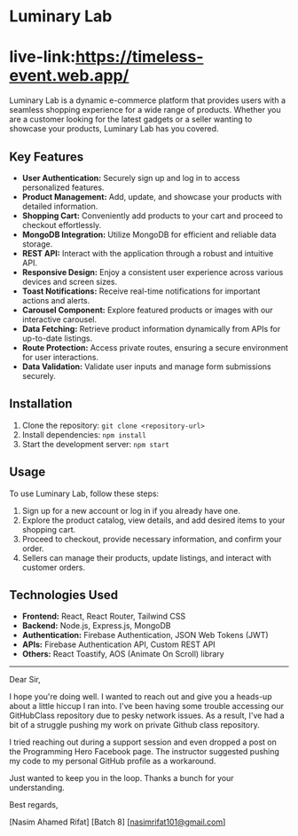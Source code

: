 
# Luminary Lab
# live-link:https://timeless-event.web.app/
Luminary Lab is a dynamic e-commerce platform that provides users with a seamless shopping experience for a wide range of products. Whether you are a customer looking for the latest gadgets or a seller wanting to showcase your products, Luminary Lab has you covered.

## Key Features

- **User Authentication:** Securely sign up and log in to access personalized features.
- **Product Management:** Add, update, and showcase your products with detailed information.
- **Shopping Cart:** Conveniently add products to your cart and proceed to checkout effortlessly.
- **MongoDB Integration:** Utilize MongoDB for efficient and reliable data storage.
- **REST API:** Interact with the application through a robust and intuitive API.
- **Responsive Design:** Enjoy a consistent user experience across various devices and screen sizes.
- **Toast Notifications:** Receive real-time notifications for important actions and alerts.
- **Carousel Component:** Explore featured products or images with our interactive carousel.
- **Data Fetching:** Retrieve product information dynamically from APIs for up-to-date listings.
- **Route Protection:** Access private routes, ensuring a secure environment for user interactions.
- **Data Validation:** Validate user inputs and manage form submissions securely.

## Installation

1. Clone the repository: `git clone <repository-url>`
2. Install dependencies: `npm install`
3. Start the development server: `npm start`

## Usage

To use Luminary Lab, follow these steps:

1. Sign up for a new account or log in if you already have one.
2. Explore the product catalog, view details, and add desired items to your shopping cart.
3. Proceed to checkout, provide necessary information, and confirm your order.
4. Sellers can manage their products, update listings, and interact with customer orders.

## Technologies Used

- **Frontend:** React, React Router, Tailwind CSS
- **Backend:** Node.js, Express.js, MongoDB
- **Authentication:** Firebase Authentication, JSON Web Tokens (JWT)
- **APIs:** Firebase Authentication API, Custom REST API
- **Others:** React Toastify, AOS (Animate On Scroll) library

---



Dear Sir,

I hope you're doing well. I wanted to reach out and give you a heads-up about a little hiccup I ran into. I've been having some trouble accessing our GitHubClass repository due to pesky network issues. As a result, I've had a bit of a struggle pushing my work on private Github class repository.

I tried reaching out during a support session and even dropped a post on the Programming Hero Facebook page. The instructor suggested pushing my code to my personal GitHub profile as a workaround.

Just wanted to keep you in the loop. Thanks a bunch for your understanding.

Best regards,

[Nasim Ahamed Rifat]
[Batch 8]
[nasimrifat101@gmail.com]
